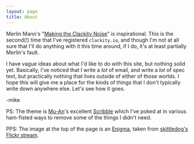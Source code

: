 ```yaml
---
layout: page
title: About
---
```


Merlin Mann's "[Making the Clackity Noise][clackity]" is inspirational. This is
the second(!) time that I've registered `clackity.io`, and though I'm not at
all sure that I'll do anything with it this time around, if I do, it's at least
partially Merlin's fault.

I have vague ideas about what I'd like to do with this site, but nothing solid
yet. Basically, I've noticed that I write a _lot_ of email, and write a _lot_
of spec text, but practically nothing that lives outside of either of those
worlds. I hope this will give me a place for the kinds of things that I don't
typically write down anywhere else. Let's see how it goes.

-mike

PS: The theme is <a href="http://muan.co/">Mu-An</a>'s excellent
<a href='https://github.com/muan/scribble'>Scribble</a> which I've poked at in
various ham-fisted ways to remove some of the things I didn't need.

PPS: The image at the top of the page is an [Enigma][], taken from
[skittledog's Flickr stream][skittledog].

[clackity]: http://www.kungfugrippe.com/post/169873399/clackity-noise
[enigma]: https://www.flickr.com/photos/55919472@N00/5854283654/
[skittledog]: https://www.flickr.com/photos/55919472@N00/
